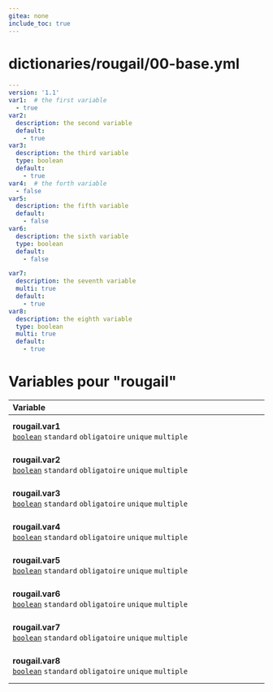 ```yaml
---
gitea: none
include_toc: true
---
```

# dictionaries/rougail/00-base.yml

```yaml
---
version: '1.1'
var1:  # the first variable
  - true
var2:
  description: the second variable
  default:
    - true
var3:
  description: the third variable
  type: boolean
  default:
    - true
var4:  # the forth variable
  - false
var5:
  description: the fifth variable
  default:
    - false
var6:
  description: the sixth variable
  type: boolean
  default:
    - false

var7:
  description: the seventh variable
  multi: true
  default:
    - true
var8:
  description: the eighth variable
  type: boolean
  multi: true
  default:
    - true
```
# Variables pour "rougail"

| Variable&nbsp;&nbsp;&nbsp;&nbsp;&nbsp;&nbsp;&nbsp;&nbsp;&nbsp;&nbsp;&nbsp;&nbsp;&nbsp;&nbsp;&nbsp;&nbsp;&nbsp;&nbsp;&nbsp;&nbsp;&nbsp;&nbsp;&nbsp;&nbsp;&nbsp;&nbsp;&nbsp;&nbsp;&nbsp;&nbsp;&nbsp;&nbsp;&nbsp;&nbsp;&nbsp;&nbsp;&nbsp;&nbsp;&nbsp;&nbsp;&nbsp;&nbsp;&nbsp;&nbsp;&nbsp;&nbsp;&nbsp;&nbsp;&nbsp;&nbsp;&nbsp;&nbsp;&nbsp;&nbsp;&nbsp;&nbsp;&nbsp;&nbsp;&nbsp;&nbsp;&nbsp;&nbsp;&nbsp;&nbsp;&nbsp;&nbsp;&nbsp;&nbsp;&nbsp;&nbsp;&nbsp;&nbsp;&nbsp;&nbsp;&nbsp;&nbsp;&nbsp;&nbsp;&nbsp;&nbsp;&nbsp;&nbsp;&nbsp;&nbsp;&nbsp;&nbsp;&nbsp;&nbsp;&nbsp;&nbsp;&nbsp;&nbsp;&nbsp;&nbsp;&nbsp;&nbsp;&nbsp;&nbsp;&nbsp;&nbsp;&nbsp;&nbsp;&nbsp;&nbsp;&nbsp;&nbsp;&nbsp;&nbsp;&nbsp;&nbsp;&nbsp;&nbsp;&nbsp;&nbsp;&nbsp;&nbsp;&nbsp;&nbsp;&nbsp;&nbsp;&nbsp;   | Description&nbsp;&nbsp;&nbsp;&nbsp;&nbsp;&nbsp;&nbsp;&nbsp;&nbsp;&nbsp;&nbsp;&nbsp;&nbsp;&nbsp;&nbsp;&nbsp;&nbsp;&nbsp;&nbsp;&nbsp;&nbsp;&nbsp;&nbsp;&nbsp;&nbsp;&nbsp;&nbsp;&nbsp;&nbsp;&nbsp;&nbsp;&nbsp;&nbsp;&nbsp;&nbsp;&nbsp;&nbsp;&nbsp;&nbsp;&nbsp;&nbsp;&nbsp;&nbsp;&nbsp;&nbsp;&nbsp;&nbsp;&nbsp;&nbsp;&nbsp;&nbsp;&nbsp;&nbsp;&nbsp;&nbsp;&nbsp;&nbsp;&nbsp;&nbsp;&nbsp;&nbsp;&nbsp;&nbsp;&nbsp;&nbsp;&nbsp;&nbsp;&nbsp;&nbsp;&nbsp;&nbsp;&nbsp;&nbsp;&nbsp;&nbsp;&nbsp;&nbsp;&nbsp;&nbsp;&nbsp;&nbsp;&nbsp;&nbsp;&nbsp;&nbsp;&nbsp;&nbsp;&nbsp;&nbsp;&nbsp;&nbsp;&nbsp;&nbsp;&nbsp;&nbsp;&nbsp;&nbsp;&nbsp;&nbsp;&nbsp;&nbsp;&nbsp;&nbsp;&nbsp;&nbsp;&nbsp;&nbsp;&nbsp;&nbsp;&nbsp;&nbsp;&nbsp;&nbsp;&nbsp;&nbsp;&nbsp;&nbsp;&nbsp;   |
|------------------------------------------------------------------------------------------------------------------------------------------------------------------------------------------------------------------------------------------------------------------------------------------------------------------------------------------------------------------------------------------------------------------------------------------------------------------------------------------------------------------------------------------------------------------------------------------------------------------------------------------------------------------------------------------------------------------------------------------------------------------|---------------------------------------------------------------------------------------------------------------------------------------------------------------------------------------------------------------------------------------------------------------------------------------------------------------------------------------------------------------------------------------------------------------------------------------------------------------------------------------------------------------------------------------------------------------------------------------------------------------------------------------------------------------------------------------------------------------------------------------------------|
| **rougail.var1**<br/>[`boolean`](https://rougail.readthedocs.io/en/latest/variable.html#variables-types) `standard` `obligatoire` `unique` `multiple`                                                                                                                                                                                                                                                                                                                                                                                                                                                                                                                                                                                                            | The first variable.<br/>**Défaut**: <br/>- true                                                                                                                                                                                                                                                                                                                                                                                                                                                                                                                                                                                                                                                                                                   |
| **rougail.var2**<br/>[`boolean`](https://rougail.readthedocs.io/en/latest/variable.html#variables-types) `standard` `obligatoire` `unique` `multiple`                                                                                                                                                                                                                                                                                                                                                                                                                                                                                                                                                                                                            | The second variable.<br/>**Défaut**: <br/>- true                                                                                                                                                                                                                                                                                                                                                                                                                                                                                                                                                                                                                                                                                                  |
| **rougail.var3**<br/>[`boolean`](https://rougail.readthedocs.io/en/latest/variable.html#variables-types) `standard` `obligatoire` `unique` `multiple`                                                                                                                                                                                                                                                                                                                                                                                                                                                                                                                                                                                                            | The third variable.<br/>**Défaut**: <br/>- true                                                                                                                                                                                                                                                                                                                                                                                                                                                                                                                                                                                                                                                                                                   |
| **rougail.var4**<br/>[`boolean`](https://rougail.readthedocs.io/en/latest/variable.html#variables-types) `standard` `obligatoire` `unique` `multiple`                                                                                                                                                                                                                                                                                                                                                                                                                                                                                                                                                                                                            | The forth variable.<br/>**Défaut**: <br/>- false                                                                                                                                                                                                                                                                                                                                                                                                                                                                                                                                                                                                                                                                                                  |
| **rougail.var5**<br/>[`boolean`](https://rougail.readthedocs.io/en/latest/variable.html#variables-types) `standard` `obligatoire` `unique` `multiple`                                                                                                                                                                                                                                                                                                                                                                                                                                                                                                                                                                                                            | The fifth variable.<br/>**Défaut**: <br/>- false                                                                                                                                                                                                                                                                                                                                                                                                                                                                                                                                                                                                                                                                                                  |
| **rougail.var6**<br/>[`boolean`](https://rougail.readthedocs.io/en/latest/variable.html#variables-types) `standard` `obligatoire` `unique` `multiple`                                                                                                                                                                                                                                                                                                                                                                                                                                                                                                                                                                                                            | The sixth variable.<br/>**Défaut**: <br/>- false                                                                                                                                                                                                                                                                                                                                                                                                                                                                                                                                                                                                                                                                                                  |
| **rougail.var7**<br/>[`boolean`](https://rougail.readthedocs.io/en/latest/variable.html#variables-types) `standard` `obligatoire` `unique` `multiple`                                                                                                                                                                                                                                                                                                                                                                                                                                                                                                                                                                                                            | The seventh variable.<br/>**Défaut**: <br/>- true                                                                                                                                                                                                                                                                                                                                                                                                                                                                                                                                                                                                                                                                                                 |
| **rougail.var8**<br/>[`boolean`](https://rougail.readthedocs.io/en/latest/variable.html#variables-types) `standard` `obligatoire` `unique` `multiple`                                                                                                                                                                                                                                                                                                                                                                                                                                                                                                                                                                                                            | The eighth variable.<br/>**Défaut**: <br/>- true                                                                                                                                                                                                                                                                                                                                                                                                                                                                                                                                                                                                                                                                                                  |


